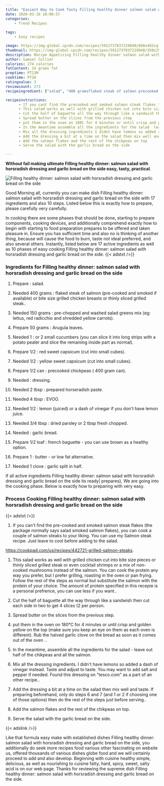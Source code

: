 ```yaml
---
title: "Easiest Way to Cook Tasty Filling healthy dinner salmon salad with horsradish dressing and garlic bread on the side"
date: 2020-03-16 16:00:57
categories:
    - Trend Recipes
    
tags:
    - Easy recipes

image: https://img-global.cpcdn.com/recipes/5912737837219840/680x482cq70/filling-healthy-dinner-salmon-salad-with-horsradish-dressing-and-garlic-bread-on-the-side-recipe-main-photo.jpg
thumbnail: https://img-global.cpcdn.com/recipes/5912737837219840/350x250cq70/filling-healthy-dinner-salmon-salad-with-horsradish-dressing-and-garlic-bread-on-the-side-recipe-main-photo.jpg
description: Recipe Appetizing Filling healthy dinner salmon salad with horsradish dressing and garlic bread on the side with 17 ingredients and 10 stages of easy cooking.
author: Samuel Collier
calories: 274 calories
fatContent: 14 grams fat
preptime: PT13M
cooktime: PT2H
ratingvalue: 3
reviewcount: 273
recipeingredient: ["salad", "400 gramsflaked steak of salmon precooked and smoked if available or bite size grilled chicken breasts or thinly sliced grilled steak", "150 gramsprechopped and washed salad greens mix eg lettus red radicchio and shredded yellow carrots", "50 gramsArugula leaves", "1or 2 small cucumbers you can slice it into long strips with a potato pealer and slice the remaining inside part as normal", "1/2red sweet capsicum cut into small cubes", "1/2yellow sweet capsicum cut into small cubes", "1/2 canprecooked chickpeas  400 gram can", "dressing", "2 tbspprepared horseradish paste", "4 tbspEVOO", "1/2lemon juiced or a dash of vinegar if you dont have lemon juice", "3/4 tbspdried parsley or 2 tbsp fresh chopped", "garlic bread", "1/2 loaffrench baguette  you can use brown as a healthy option", "1butter  or low fat alternative", "1 clovegarlic split in half"]

recipeinstructions: 
      - If you cant find the precooked and smoked salmon steak flakes the package normally says salad smoked salmon flakes you can cook a couple of salmon steaks to your liking You can use my Salmon steak recipe Just leave to cool before adding to the saladhttpscookpadcomusrecipes442721grilledsalmonsteaks 
      - This salad works as well with grilled chicken cut into bite size pieces or thinly sliced grilled steak or even cocktail shrimps or a mix of noncooked mushrooms instead of the salmon You can cook the protein any way you prefer but I prefer grilling roasting in the oven or pan frying Follow the rest of the steps as normal but substitute the salmon with the protein of your choice The amount of protein specified in this recepie is a personal prefrence you can use less if you want 
      - Cut the half of baguette all the way through like a sandwish then cut each side in two to get 4 slices 2 per person 
      - Spread butter on the slices from the previous step 
      - put them in the oven on 180C for 4 minutes or until crisp and golden yellow on the top make sure you keep an eye on them as each oven is different Rub the halved garlic clove on the bread as soon as it comes out of the oven  
      - In the meantime assemble all the ingredients for the salad  leave out half of the chikpeas and all the salmon 
      - Mix all the dressing ingredients I didnt have lemons so added a dash of vinegar instead Taste and adjust to taste You may want to add salt and pepper if needed Found this dressing on tescocom as a part of an other recipe 
      - Add the dressing a bit at a time on the salad then mix well and taste If preparing beforehand only do steps 6 and 7 and 1 or 2 if choosing one of those options then do the rest of the steps just before serving 
      - Add the salmon flakes and the rest of the chikpeas on top 
      - Serve the salad with the garlic bread on the side

---
```




**Without fail making ultimate Filling healthy dinner: salmon salad with horsradish dressing and garlic bread on the side easy, tasty, practical**. 


![Filling healthy dinner: salmon salad with horsradish dressing and garlic bread on the side](https://img-global.cpcdn.com/recipes/5912737837219840/680x482cq70/filling-healthy-dinner-salmon-salad-with-horsradish-dressing-and-garlic-bread-on-the-side-recipe-main-photo.jpg "Filling healthy dinner: salmon salad with horsradish dressing and garlic bread on the side")




Good Morning all, currently you can make dish Filling healthy dinner: salmon salad with horsradish dressing and garlic bread on the side with 17 ingredients and also 10 steps. Listed below this is exactly how to prepare, please carefully very carefully.

In cooking there are some phases that should be done, starting to prepare components, cooking devices, and additionally comprehend exactly how to begin with starting to food preparation prepares to be offered and taken pleasure in. Ensure you has sufficient time and also no is thinking of another thing, because will cause the food to burn, taste not ideal preferred, and also several others. Instantly, listed below are 17 active ingredients as well as 10 phases of easy cooking Filling healthy dinner: salmon salad with horsradish dressing and garlic bread on the side.
{{< adstxt />}}

### Ingredients for Filling healthy dinner: salmon salad with horsradish dressing and garlic bread on the side


1. Prepare  : salad.

1. Needed 400 grams : flaked steak of salmon (pre-cooked and smoked if available) or bite size grilled chicken breasts or thinly sliced grilled steak..

1. Needed 150 grams : pre-chopped and washed salad greens mix (eg: lettus, red radicchio and shredded yellow carrots).

1. Prepare 50 grams : Arugula leaves.

1. Needed 1 : or 2 small cucumbers (you can slice it into long strips with a potato pealer and slice the remaining inside part as normal).

1. Prepare 1/2 : red sweet capsicum (cut into small cubes).

1. Needed 1/2 : yellow sweet capsicum (cut into small cubes).

1. Prepare 1/2 can : precooked chickpeas ( 400 gram can).

1. Needed  : dressing.

1. Needed 2 tbsp : prepared horseradish paste.

1. Needed 4 tbsp : EVOO.

1. Needed 1/2 : lemon (juiced) or a dash of vinegar if you don&#39;t have lemon juice.

1. Needed 3/4 tbsp : dried parsley or 2 tbsp fresh chopped.

1. Needed  : garlic bread.

1. Prepare 1/2 loaf : french baguette - you can use brown as a healthy option.

1. Prepare 1 : butter - or low fat alternative.

1. Needed 1 clove : garlic split in half.



If all active ingredients Filling healthy dinner: salmon salad with horsradish dressing and garlic bread on the side its ready| prepares}, We are going into the cooking phase. Below is exactly how to preparing with very easy.

### Process Cooking Filling healthy dinner: salmon salad with horsradish dressing and garlic bread on the side

{{< adstxt />}}


1. If you can&#39;t find the pre-cooked and smoked salmon steak flakes (the package normally says salad smoked salmon flakes), you can cook a couple of salmon steaks to your liking. You can use my Salmon steak recipe. Just leave to cool before adding to the salad.

https://cookpad.com/us/recipes/442721-grilled-salmon-steaks.



1. This salad works as well with grilled chicken cut into bite size pieces or thinly sliced grilled steak or even cocktail shrimps or a mix of non-cooked mushrooms instead of the salmon. You can cook the protein any way you prefer, but I prefer grilling, roasting in the oven or pan frying. Follow the rest of the steps as normal but substitute the salmon with the protein of your choice. The amount of protein specified in this recepie is a personal prefrence, you can use less if you want..



1. Cut the half of baguette all the way through like a sandwish then cut each side in two to get 4 slices (2 per person.



1. Spread butter on the slices from the previous step.



1. put them in the oven on 180°C for 4 minutes or until crisp and golden yellow on the top (make sure you keep an eye on them as each oven is different). Rub the halved garlic clove on the bread as soon as it comes out of the oven ..



1. In the meantime, assemble all the ingredients for the salad - leave out half of the chikpeas and all the salmon.



1. Mix all the dressing ingredients. I didn&#39;t have lemons so added a dash of vinegar instead. Taste and adjust to taste. You may want to add salt and pepper if needed. Found this dressing on &#34;tesco.com&#34; as a part of an other recipe..



1. Add the dressing a bit at a time on the salad then mix well and taste. If preparing beforehand, only do steps 6 and 7 (and 1 or 2 if choosing one of those options) then do the rest of the steps just before serving..



1. Add the salmon flakes and the rest of the chikpeas on top.



1. Serve the salad with the garlic bread on the side.





{{< adslink />}}

Like that formula easy make with established dishes Filling healthy dinner: salmon salad with horsradish dressing and garlic bread on the side, you additionally do seek more recipes food various other fascinating on website us, offered thousands of various dishes globe food and we will certainly proceed to add and also develop. Beginning with cuisine healthy simple, delicious, as well as nourishing to cuisine fatty, hard, spicy, sweet, salty acid is on our web page. Thanks for reviewing the supreme dish Filling healthy dinner: salmon salad with horsradish dressing and garlic bread on the side.
